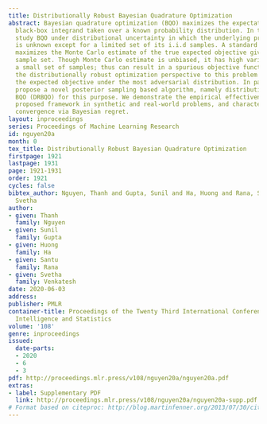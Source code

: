 ```yaml
---
title: Distributionally Robust Bayesian Quadrature Optimization
abstract: Bayesian quadrature optimization (BQO) maximizes the expectation of an expensive
  black-box integrand taken over a known probability distribution. In this work, we
  study BQO under distributional uncertainty in which the underlying probability distribution
  is unknown except for a limited set of its i.i.d samples. A standard BQO approach
  maximizes the Monte Carlo estimate of the true expected objective given the fixed
  sample set. Though Monte Carlo estimate is unbiased, it has high variance given
  a small set of samples; thus can result in a spurious objective function. We adopt
  the distributionally robust optimization perspective to this problem by maximizing
  the expected objective under the most adversarial distribution. In particular, we
  propose a novel posterior sampling based algorithm, namely distributionally robust
  BQO (DRBQO) for this purpose. We demonstrate the empirical effectiveness of our
  proposed framework in synthetic and real-world problems, and characterize its theoretical
  convergence via Bayesian regret.
layout: inproceedings
series: Proceedings of Machine Learning Research
id: nguyen20a
month: 0
tex_title: Distributionally Robust Bayesian Quadrature Optimization
firstpage: 1921
lastpage: 1931
page: 1921-1931
order: 1921
cycles: false
bibtex_author: Nguyen, Thanh and Gupta, Sunil and Ha, Huong and Rana, Santu and Venkatesh,
  Svetha
author:
- given: Thanh
  family: Nguyen
- given: Sunil
  family: Gupta
- given: Huong
  family: Ha
- given: Santu
  family: Rana
- given: Svetha
  family: Venkatesh
date: 2020-06-03
address: 
publisher: PMLR
container-title: Proceedings of the Twenty Third International Conference on Artificial
  Intelligence and Statistics
volume: '108'
genre: inproceedings
issued:
  date-parts:
  - 2020
  - 6
  - 3
pdf: http://proceedings.mlr.press/v108/nguyen20a/nguyen20a.pdf
extras:
- label: Supplementary PDF
  link: http://proceedings.mlr.press/v108/nguyen20a/nguyen20a-supp.pdf
# Format based on citeproc: http://blog.martinfenner.org/2013/07/30/citeproc-yaml-for-bibliographies/
---
```

